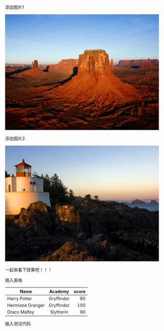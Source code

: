 添加图片1

![image](https://github.com/jessica369/test/blob/master/pic/Desert.jpg)

添加图片2

![image](https://github.com/jessica369/test/blob/master/pic/Lighthouse.jpg)


一起来看下效果吧！！！

插入表格

| Name | Academy | score | 
| - | :-: | -: | 
| Harry Potter | Gryffindor| 90 | 
| Hermione Granger | Gryffindor | 100 | 
| Draco Malfoy | Slytherin | 90 |


输入测试代码

